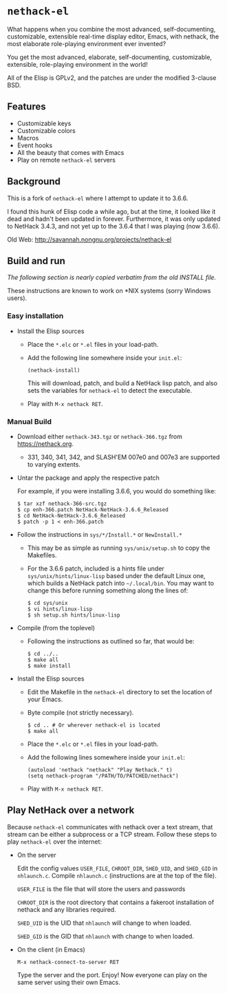 # `nethack-el`

What happens when you combine the most advanced, self-documenting, customizable,
extensible real-time display editor, Emacs, with nethack, the most elaborate
role-playing environment ever invented?

You get the most advanced, elaborate, self-documenting, customizable,
extensible, role-playing environment in the world!

All of the Elisp is GPLv2, and the patches are under the modified 3-clause BSD.

## Features

* Customizable keys
* Customizable colors
* Macros
* Event hooks
* All the beauty that comes with Emacs
* Play on remote `nethack-el` servers

## Background

This is a fork of `nethack-el` where I attempt to update it to 3.6.6.

I found this hunk of Elisp code a while ago, but at the time,
it looked like it dead and hadn't been updated in forever.
Furthermore, it was only updated to NetHack 3.4.3,
and not yet up to the 3.6.4 that I was playing (now 3.6.6).

Old Web: <http://savannah.nongnu.org/projects/nethack-el>

## Build and run

*The following section is nearly copied verbatim from the old INSTALL file.*

These instructions are known to work on \*NIX systems (sorry Windows users).

### Easy installation

* Install the Elisp sources

  * Place the `*.elc` or `*.el` files in your load-path.

  * Add the following line somewhere inside your `init.el`:

    ```elisp
    (nethack-install)
    ```

    This will download, patch, and build a NetHack lisp patch, and also sets the
    variables for `nethack-el` to detect the executable.

  * Play with `M-x nethack RET`.

### Manual Build

* Download either `nethack-343.tgz` or `nethack-366.tgz` from
  <https://nethack.org>.

  * 331, 340, 341, 342, and SLASH'EM 007e0 and 007e3 are supported to varying
  extents.

* Untar the package and apply the respective patch

  For example, if you were installing 3.6.6, you would do something like:

  ```
  $ tar xzf nethack-366-src.tgz
  $ cp enh-366.patch NetHack-NetHack-3.6.6_Released
  $ cd NetHack-NetHack-3.6.6_Released
  $ patch -p 1 < enh-366.patch
  ```

* Follow the instructions in `sys/*/Install.*` or `NewInstall.*`

  * This may be as simple as running `sys/unix/setup.sh` to copy the Makefiles.

  * For the 3.6.6 patch, included is a hints file under
    `sys/unix/hints/linux-lisp` based under the default Linux one, which builds
    a NetHack patch into `~/.local/bin`.
    You may want to change this before running something along the lines of:

    ```
    $ cd sys/unix
    $ vi hints/linux-lisp
    $ sh setup.sh hints/linux-lisp
    ```

* Compile (from the toplevel)

  * Following the instructions as outlined so far, that would be:

    ```
    $ cd ../..
    $ make all
    $ make install
    ```

* Install the Elisp sources

  * Edit the Makefile in the `nethack-el` directory to set the location of your
    Emacs.

  * Byte compile (not strictly necessary).

    ```
    $ cd .. # Or wherever nethack-el is located
    $ make all
    ```

  * Place the `*.elc` or `*.el` files in your load-path.

  * Add the following lines somewhere inside your `init.el`:

    ```elisp
    (autoload 'nethack "nethack" "Play Nethack." t)
    (setq nethack-program "/PATH/TO/PATCHED/nethack")
    ```

  * Play with `M-x nethack RET`.

## Play NetHack over a network

Because `nethack-el` communicates with nethack over a text stream, that
stream can be either a subprocess or a TCP stream. Follow these steps
to play `nethack-el` over the internet:

* On the server

  Edit the config values `USER_FILE`, `CHROOT_DIR`, `SHED_UID`, and `SHED_GID`
  in `nhlaunch.c`. Compile `nhlaunch.c` (instructions are at the top of the
  file).

  `USER_FILE` is the file that will store the users and passwords

  `CHROOT_DIR` is the root directory that contains a fakeroot installation of
  nethack and any libraries required.

  `SHED_UID` is the UID that `nhlaunch` will change to when loaded.

  `SHED_GID` is the GID that `nhlaunch` with change to when loaded.

* On the client (in Emacs)

  `M-x nethack-connect-to-server RET`

  Type the server and the port. Enjoy! Now everyone can play on the same server
  using their own Emacs.
